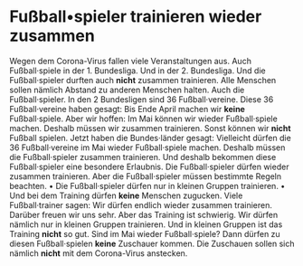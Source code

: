 # Fußball•spieler trainieren wieder zusammen

Wegen dem Corona-Virus fallen viele Veranstaltungen aus. Auch Fußball·spiele in der 1. Bundesliga. Und in der 2. Bundesliga. Und die Fußball·spieler durften auch **nicht** zusammen trainieren. Alle Menschen sollen nämlich Abstand zu anderen Menschen halten. Auch die Fußball·spieler. 
In den 2 Bundesligen sind 36 Fußball·vereine. Diese 36 Fußball·vereine haben gesagt: Bis Ende April machen wir **keine** Fußball·spiele. Aber wir hoffen: Im Mai können wir wieder Fußball·spiele machen. Deshalb müssen wir zusammen trainieren. Sonst können wir **nicht** Fußball spielen. 
Jetzt haben die Bundes·länder gesagt: Vielleicht dürfen die 36 Fußball·vereine im Mai wieder Fußball·spiele machen. Deshalb müssen die Fußball·spieler zusammen trainieren. Und deshalb bekommen diese Fußball·spieler eine besondere Erlaubnis. Die Fußball·spieler dürfen wieder zusammen trainieren. Aber die Fußball·spieler müssen bestimmte Regeln beachten. • Die Fußball·spieler dürfen nur in kleinen Gruppen trainieren. • Und bei dem Training dürfen **keine** Menschen zugucken. 
Viele Fußball·trainer sagen: Wir dürfen endlich wieder zusammen trainieren. Darüber freuen wir uns sehr. Aber das Training ist schwierig. Wir dürfen nämlich nur in kleinen Gruppen trainieren. Und in kleinen Gruppen ist das Training **nicht** so gut. 
Sind im Mai wieder Fußball·spiele? Dann dürfen zu diesen Fußball·spielen **keine** Zuschauer kommen. Die Zuschauen sollen sich nämlich **nicht** mit dem Corona-Virus anstecken. 
